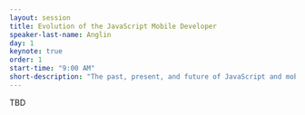 ```yaml
---
layout: session
title: Evolution of the JavaScript Mobile Developer
speaker-last-name: Anglin
day: 1
keynote: true
order: 1
start-time: "9:00 AM"
short-description: "The past, present, and future of JavaScript and mobile app development."
---
```


TBD